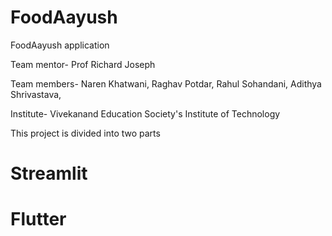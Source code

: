 # FoodAayush
FoodAayush application


Team mentor-
Prof Richard Joseph

Team members- 
Naren Khatwani,
Raghav Potdar,
Rahul Sohandani,
Adithya Shrivastava,

Institute-
Vivekanand Education Society's Institute of Technology


This project is divided into two parts


# Streamlit



# Flutter

